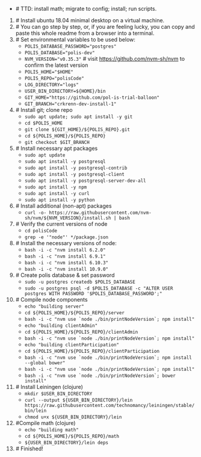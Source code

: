 * \# TTD: install math; migrate to config; install; run scripts.
1. \# Install ubuntu 18.04 minimal desktop on a virtual machine.
1. \# You can go step by step, or, if you are feeling lucky, you can copy and paste this whole readme from a browser into a terminal. 
1. \# Set environmental variables to be used below:
     * `POLIS_DATABASE_PASSWORD="postgres"`
     * `POLIS_DATABASE="polis-dev"`
     * `NVM_VERSION="v0.35.3"` # visit https://github.com/nvm-sh/nvm to confirm the latest version
     * `POLIS_HOME="$HOME"`
     * `POLIS_REPO="polisCode"`
     * `LOG_DIRECTORY="logs"`
     * `USER_BIN_DIRECTORY=${HOME}/bin`
     * `GIT_HOME="https://github.com/pol-is-trial-balloon"`
     * `GIT_BRANCH="crkrenn-dev-install-1"`
1. \# Install git; clone repo
     * `sudo apt update; sudo apt install -y git`
     * `cd $POLIS_HOME`
     * `git clone ${GIT_HOME}/${POLIS_REPO}.git`
     * `cd ${POLIS_HOME}/${POLIS_REPO}`
     * `git checkout $GIT_BRANCH`
1. \# Install necessary apt packages
     * `sudo apt update`
     * `sudo apt install -y postgresql`
     * `sudo apt install -y postgresql-contrib`
     * `sudo apt install -y postgresql-client`
     * `sudo apt install -y postgresql-server-dev-all`
     * `sudo apt install -y npm`
     * `sudo apt install -y curl`
     * `sudo apt install -y python` 
1. \# Install additional (non-apt) packages
     * `curl -o- https://raw.githubusercontent.com/nvm-sh/nvm/${NVM_VERSION}/install.sh | bash`
1. \# Verify the current versions of node
     * `cd polisCode`
     * `grep -e '"node"' */package.json`
1. \# Install the necessary versions of node:
     * `bash -i -c "nvm install 6.2.0"`
     * `bash -i -c "nvm install 6.9.1"`
     * `bash -i -c "nvm install 6.10.3"`
     * `bash -i -c "nvm install 10.9.0"`
1. \# Create polis database & set password
     * `sudo -u postgres createdb $POLIS_DATABASE`
     * `sudo -u postgres psql -d $POLIS_DATABASE -c "ALTER USER postgres WITH PASSWORD '$POLIS_DATABASE_PASSWORD';"`
1. \# Compile node components
     * `echo "building server"`
     * `cd ${POLIS_HOME}/${POLIS_REPO}/server`
     * ``bash -i -c "nvm use `node ./bin/printNodeVersion`; npm install"``
     * `echo "building clientAdmin"`
     * `cd ${POLIS_HOME}/${POLIS_REPO}/clientAdmin`
     * ``bash -i -c "nvm use `node ./bin/printNodeVersion`; npm install"``
     * `echo "building clientParticipation"`
     * `cd ${POLIS_HOME}/${POLIS_REPO}/clientParticipation`
     * ``bash -i -c "nvm use `node ./bin/printNodeVersion`; npm install --global bower"``
     * ``bash -i -c "nvm use `node ./bin/printNodeVersion`; npm install"``
     * ``bash -i -c "nvm use `node ./bin/printNodeVersion`; bower install"``
1. \# Install Leiningen (clojure)
     * `mkdir $USER_BIN_DIRECTORY`
     * `curl --output ${USER_BIN_DIRECTORY}/lein https://raw.githubusercontent.com/technomancy/leiningen/stable/bin/lein`
     * `chmod u+x ${USER_BIN_DIRECTORY}/lein`
1. \#Compile math (clojure)
     * `echo "building math"`
     * `cd ${POLIS_HOME}/${POLIS_REPO}/math`
     * `${USER_BIN_DIRECTORY}/lein deps`
1. \# Finished!

